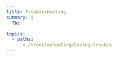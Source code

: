 ```yaml
---
title: Troubleshooting
summary: |
  Tbc

topics:
  - paths:
      - /troubleshooting/having-trouble
---
```

